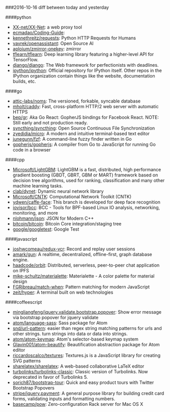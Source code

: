 ###2016-10-16
diff between today and yesterday

####python
* [XX-net/XX-Net](https://github.com/XX-net/XX-Net): a web proxy tool
* [ecmadao/Coding-Guide](https://github.com/ecmadao/Coding-Guide): 
* [kennethreitz/requests](https://github.com/kennethreitz/requests): Python HTTP Requests for Humans
* [vavrek/openassistant](https://github.com/vavrek/openassistant): Open Source AI
* [aploium/zmirror-onekey](https://github.com/aploium/zmirror-onekey): zmirror
* [tflearn/tflearn](https://github.com/tflearn/tflearn): Deep learning library featuring a higher-level API for TensorFlow.
* [django/django](https://github.com/django/django): The Web framework for perfectionists with deadlines.
* [ipython/ipython](https://github.com/ipython/ipython): Official repository for IPython itself. Other repos in the IPython organization contain things like the website, documentation builds, etc.

####go
* [attic-labs/noms](https://github.com/attic-labs/noms): The versioned, forkable, syncable database
* [mholt/caddy](https://github.com/mholt/caddy): Fast, cross-platform HTTP/2 web server with automatic HTTPS
* [bep/gr](https://github.com/bep/gr): Aka Go React: GopherJS bindings for Facebook React. NOTE: Still early and not production ready.
* [syncthing/syncthing](https://github.com/syncthing/syncthing): Open Source Continuous File Synchronization
* [zyedidia/micro](https://github.com/zyedidia/micro): A modern and intuitive terminal-based text editor
* [junegunn/fzf](https://github.com/junegunn/fzf):  A command-line fuzzy finder written in Go
* [gopherjs/gopherjs](https://github.com/gopherjs/gopherjs): A compiler from Go to JavaScript for running Go code in a browser

####cpp
* [Microsoft/LightGBM](https://github.com/Microsoft/LightGBM): LightGBM is a fast, distributed, high performance gradient boosting (GBDT, GBRT, GBM or MART) framework based on decision tree algorithms, used for ranking, classification and many other machine learning tasks.
* [clab/dynet](https://github.com/clab/dynet): Dynamic neural network library
* [Microsoft/CNTK](https://github.com/Microsoft/CNTK): Computational Network Toolkit (CNTK)
* [ydwen/caffe-face](https://github.com/ydwen/caffe-face): This branch is developed for deep face recognition
* [iovisor/bcc](https://github.com/iovisor/bcc): BCC - Tools for BPF-based Linux IO analysis, networking, monitoring, and more
* [nlohmann/json](https://github.com/nlohmann/json): JSON for Modern C++
* [bitcoin/bitcoin](https://github.com/bitcoin/bitcoin): Bitcoin Core integration/staging tree
* [google/googletest](https://github.com/google/googletest): Google Test

####javascript
* [joshwcomeau/redux-vcr](https://github.com/joshwcomeau/redux-vcr):  Record and replay user sessions
* [amark/gun](https://github.com/amark/gun): A realtime, decentralized, offline-first, graph database engine.
* [haadcode/orbit](https://github.com/haadcode/orbit): Distributed, serverless, peer-to-peer chat application on IPFS
* [mike-schultz/materialette](https://github.com/mike-schultz/materialette): Materialette - A color palette for material design
* [FGRibreau/match-when](https://github.com/FGRibreau/match-when):  Pattern matching for modern JavaScript
* [zeit/hyper](https://github.com/zeit/hyper): A terminal built on web technologies

####coffeescript
* [mingliangfeng/jquery.validate.bootstrap.popover](https://github.com/mingliangfeng/jquery.validate.bootstrap.popover): Show error message via bootstrap popover for jquery validate
* [atom/language-sass](https://github.com/atom/language-sass): Sass package for Atom
* [snd/url-pattern](https://github.com/snd/url-pattern): easier than regex string matching patterns for urls and other strings. turn strings into data or data into strings.
* [atom/atom-keymap](https://github.com/atom/atom-keymap): Atom's selector-based keymap system
* [Glavin001/atom-beautify](https://github.com/Glavin001/atom-beautify):  Beautification abstraction package for Atom editor
* [riccardoscalco/textures](https://github.com/riccardoscalco/textures): Textures.js is a JavaScript library for creating SVG patterns
* [sharelatex/sharelatex](https://github.com/sharelatex/sharelatex): A web-based collaborative LaTeX editor
* [turbolinks/turbolinks-classic](https://github.com/turbolinks/turbolinks-classic): Classic version of Turbolinks. Now deprecated in favor of Turbolinks 5.
* [sorich87/bootstrap-tour](https://github.com/sorich87/bootstrap-tour): Quick and easy product tours with Twitter Bootstrap Popovers
* [stripe/jquery.payment](https://github.com/stripe/jquery.payment): A general purpose library for building credit card forms, validating inputs and formatting numbers.
* [basecamp/pow](https://github.com/basecamp/pow): Zero-configuration Rack server for Mac OS X
